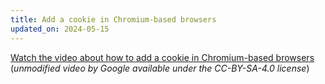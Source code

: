 ```yaml
---
title: Add a cookie in Chromium-based browsers
updated_on: 2024-05-15
---
```

[Watch the video about how to add a cookie in Chromium-based browsers](/add-a-cookie-in-chromium-based-browsers.mp4) (_unmodified video by Google available under the CC-BY-SA-4.0 license_)


